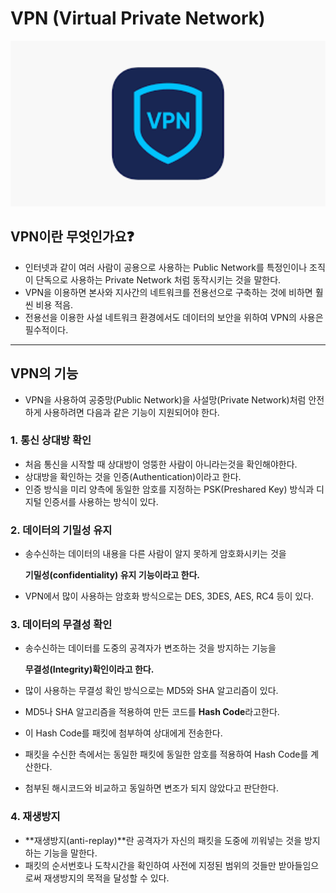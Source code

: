 # VPN (Virtual Private Network)

<img src="../Images/VPN.png" alt="image12" width="600">

## VPN이란 무엇인가요❓

- 인터넷과 같이 여러 사람이 공용으로 사용하는 Public Network를 특정인이나 조직이 단독으로 사용하는 Private Network 처럼 동작시키는 것을 말한다.
- VPN을 이용하면 본사와 지사간의 네트워크를 전용선으로 구축하는 것에 비하면 훨씬 비용 적음.
- 전용선을 이용한 사설 네트워크 환경에서도 데이터의 보안을 위하여 VPN의 사용은 필수적이다.

---

## VPN의 기능

- VPN을 사용하여 공중망(Public Network)을 사설망(Private Network)처럼 안전하게 사용하려면 다음과 같은 기능이 지원되어야 한다.

### 1. 통신 상대방 확인

- 처음 통신을 시작할 때 상대방이 엉뚱한 사람이 아니라는것을 확인해야한다.
- 상대방을 확인하는 것을 인증(Authentication)이라고 한다.
- 인증 방식을 미리 양측에 동일한 암호를 지정하는 PSK(Preshared Key) 방식과 디지털 인증서를 사용하는 방식이 있다.

### 2. 데이터의 기밀성 유지

- 송수신하는 데이터의 내용을 다른 사람이 알지 못하게 암호화시키는 것을
    
    **기밀성(confidentiality) 유지 기능이라고 한다.**
    
- VPN에서 많이 사용하는 암호화 방식으로는 DES, 3DES, AES, RC4 등이 있다.

### 3. 데이터의 무결성 확인

- 송수신하는 데이터를 도중의 공격자가 변조하는 것을 방지하는 기능을
    
    **무결성(Integrity)확인이라고 한다.**
    
- 많이 사용하는 무결성 확인 방식으로는 MD5와 SHA 알고리즘이 있다.
- MD5나 SHA 알고리즘을 적용하여 만든 코드를  **Hash Code**라고한다.
- 이 Hash Code를 패킷에 첨부하여 상대에게 전송한다.
- 패킷을 수신한 측에서는 동일한 패킷에 동일한 암호를 적용하여 Hash Code를 계산한다.
- 첨부된 해시코드와 비교하고 동일하면 변조가 되지 않았다고 판단한다.

### 4. 재생방지

- **재생방지(anti-replay)**란 공격자가 자신의 패킷을 도중에 끼워넣는 것을 방지하는 기능을 말한다.
- 패킷의 순서번호나 도착시간을 확인하여 사전에 지정된 범위의 것들만 받아들임으로써 재생방지의 목적을 달성할 수 있다.